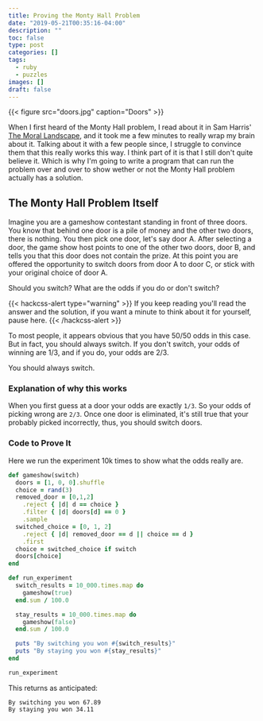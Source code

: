 ```yaml
---
title: Proving the Monty Hall Problem
date: "2019-05-21T00:35:16-04:00"
description: ""
toc: false
type: post
categories: []
tags:
  - ruby
  - puzzles
images: []
draft: false
---
```


{{< figure src="doors.jpg" caption="Doors" >}}

When I first heard of the Monty Hall problem, I read about it in Sam Harris'
[The Moral Landscape](https://samharris.org/books/the-moral-landscape/), and it
took me a few minutes to really wrap my brain about it. Talking about it with a
few people since, I struggle to convince them that this really works this way. I
think part of it is that I still don't quite believe it. Which is why I'm going to
write a program that can run the problem over and over to show wether or not the
Monty Hall problem actually has a solution.

## The Monty Hall Problem Itself

Imagine you are a gameshow contestant standing in front of three doors. You know
that behind one door is a pile of money and the other two doors, there is
nothing. You then pick one door, let's say door A. After selecting a door, the
game show host points to one of the other two doors, door B, and tells you that
this door does not contain the prize. At this point you are offered the
opportunity to switch doors from door A to door C, or stick with your original
choice of door A.

Should you switch? What are the odds if you do or don't switch?

{{< hackcss-alert type="warning" >}}
If you keep reading you'll read the answer and the solution, if you want a
minute to think about it for yourself, pause here.
{{< /hackcss-alert >}}

To most people, it appears obvious that you have 50/50 odds in this case. But in
fact, you should always switch. If you don't switch, your odds of winning are
1/3, and if you do, your odds are 2/3.

You should always switch.

### Explanation of why this works

When you first guess at a door your odds are exactly `1/3`. So your odds of
picking wrong are `2/3`. Once one door is eliminated, it's still true that your
probably picked incorrectly, thus, you should switch doors.

### Code to Prove It

Here we run the experiment 10k times to show what the odds really are.

```ruby
def gameshow(switch)
  doors = [1, 0, 0].shuffle
  choice = rand(3)
  removed_door = [0,1,2]
    .reject { |d| d == choice }
    .filter { |d| doors[d] == 0 }
    .sample
  switched_choice = [0, 1, 2]
    .reject { |d| removed_door == d || choice == d }
    .first
  choice = switched_choice if switch
  doors[choice]
end

def run_experiment
  switch_results = 10_000.times.map do
    gameshow(true)
  end.sum / 100.0

  stay_results = 10_000.times.map do
    gameshow(false)
  end.sum / 100.0

  puts "By switching you won #{switch_results}"
  puts "By staying you won #{stay_results}"
end

run_experiment
```

This returns as anticipated:

```
By switching you won 67.89
By staying you won 34.11
```
